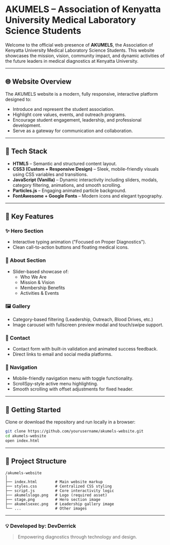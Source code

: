 
# AKUMELS – Association of Kenyatta University Medical Laboratory Science Students

Welcome to the official web presence of **AKUMELS**, the Association of Kenyatta University Medical Laboratory Science Students. This website showcases the mission, vision, community impact, and dynamic activities of the future leaders in medical diagnostics at Kenyatta University.

---

## 🌐 Website Overview

The AKUMELS website is a modern, fully responsive, interactive platform designed to:
- Introduce and represent the student association.
- Highlight core values, events, and outreach programs.
- Encourage student engagement, leadership, and professional development.
- Serve as a gateway for communication and collaboration.

---

## 🔧 Tech Stack

- **HTML5** – Semantic and structured content layout.
- **CSS3 (Custom + Responsive Design)** – Sleek, mobile-friendly visuals using CSS variables and transitions.
- **JavaScript (Vanilla)** – Dynamic interactivity including sliders, modals, category filtering, animations, and smooth scrolling.
- **Particles.js** – Engaging animated particle background.
- **FontAwesome + Google Fonts** – Modern icons and elegant typography.
  
---

## 🎯 Key Features

### ✨ Hero Section
- Interactive typing animation ("Focused on Proper Diagnostics").
- Clean call-to-action buttons and floating medical icons.

### 🧬 About Section
- Slider-based showcase of:
  - Who We Are
  - Mission & Vision
  - Membership Benefits
  - Activities & Events

### 🖼️ Gallery
- Category-based filtering (Leadership, Outreach, Blood Drives, etc.)
- Image carousel with fullscreen preview modal and touch/swipe support.

### 💬 Contact
- Contact form with built-in validation and animated success feedback.
- Direct links to email and social media platforms.

### 🧭 Navigation
- Mobile-friendly navigation menu with toggle functionality.
- ScrollSpy-style active menu highlighting.
- Smooth scrolling with offset adjustments for fixed header.

---

## 🚀 Getting Started

Clone or download the repository and run locally in a browser:

```bash
git clone https://github.com/yourusername/akumels-website.git
cd akumels-website
open index.html
```

---

## 📂 Project Structure

```
/akumels-website
│
├── index.html        # Main website markup
├── styles.css        # Centralized CSS styling
├── script.js         # Core interactivity logic
├── akumelslogo.png   # Logo (required asset)
├── stage.png         # Hero section image
├── akumelsexec.png   # Leadership gallery image
└── ...               # Other images
```
---

### 💡 Developed by: DevDerrick
> Empowering diagnostics through technology and design.
